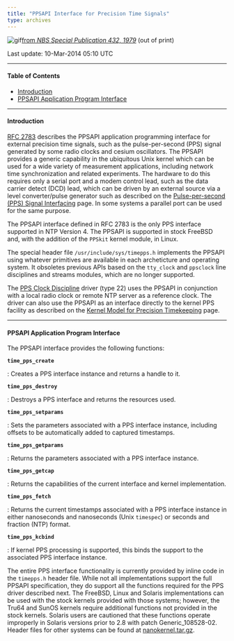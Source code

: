 ```yaml
---
title: "PPSAPI Interface for Precision Time Signals"
type: archives
---
```


![gif](/archives/pic/tonea.gif)[from _NBS Special Publication 432, 1979_](/reflib/pictures/) (out of print)

Last update: 10-Mar-2014 05:10 UTC

* * *

#### Table of Contents

*   [Introduction](/archives/4.2.8-series/kernpps/#introduction)
*   [PPSAPI Application Program Interface](/archives/4.2.8-series/kernpps/#ppsapi-application-program-interface)

* * *

#### Introduction

[RFC 2783](/reflib/rfc/rfc2783.txt) describes the PPSAPI application programming interface for external precision time signals, such as the pulse-per-second (PPS) signal generated by some radio clocks and cesium oscillators. The PPSAPI provides a generic capability in the ubiquitous Unix kernel which can be used for a wide variety of measurement applications, including network time synchronization and related experiments. The hardware to do this requires only a serial port and a modem control lead, such as the data carrier detect (DCD) lead, which can be driven by an external source via a level converter/pulse generator such as described on the [Pulse-per-second (PPS) Signal Interfacing](/archives/4.2.8-series/pps/) page. In some systems a parallel port can be used for the same purpose.

The PPSAPI interface defined in RFC 2783 is the only PPS interface supported in NTP Version 4. The PPSAPI is supported in stock FreeBSD and, with the addition of the <code>PPSkit</code> kernel module, in Linux.

The special header file <code>/usr/include/sys/timepps.h</code> implements the PPSAPI using whatever primitives are available in each archeticture and operating system. It obsoletes previous APIs based on the <code>tty_clock</code> and <code>ppsclock</code> line disciplines and streams modules, which are no longer supported.

The [PPS Clock Discipline](/archives/drivers/driver22/) driver (type 22) uses the PPSAPI in conjunction with a local radio clock or remote NTP server as a reference clock. The driver can also use the PPSAPI as an interface directly to the kernel PPS facility as described on the [Kernel Model for Precision Timekeeping](/archives/4.2.8-series/kern/) page.

* * *

#### PPSAPI Application Program Interface

The PPSAPI interface provides the following functions:

<code>**time_pps_create**</code>

: Creates a PPS interface instance and returns a handle to it.

<code>**time_pps_destroy**</code>

: Destroys a PPS interface and returns the resources used.

<code>**time_pps_setparams**</code>

: Sets the parameters associated with a PPS interface instance, including offsets to be automatically added to captured timestamps.

<code>**time_pps_getparams**</code>

: Returns the parameters associated with a PPS interface instance.

<code>**time_pps_getcap**</code>

: Returns the capabilities of the current interface and kernel implementation.

<code>**time_pps_fetch**</code>

: Returns the current timestamps associated with a PPS interface instance in either nanoseconds and nanoseconds (Unix <code>timespec</code>) or seconds and fraction (NTP) format.

<code>**time_pps_kcbind**</code>

: If kernel PPS processing is supported, this binds the support to the associated PPS interface instance.

The entire PPS interface functionality is currently provided by inline code in the <code>timepps.h</code> header file. While not all implementations support the full PPSAPI specification, they do support all the functions required for the PPS driver described next. The FreeBSD, Linux and Solaris implementations can be used with the stock kernels provided with those systems; however, the Tru64 and SunOS kernels require additional functions not provided in the stock kernels. Solaris users are cautioned that these functions operate improperly in Solaris versions prior to 2.8 with patch Generic_108528-02. Header files for other systems can be found at [nanokernel.tar.gz](/reflib/software/nanokernel.tar.gz).